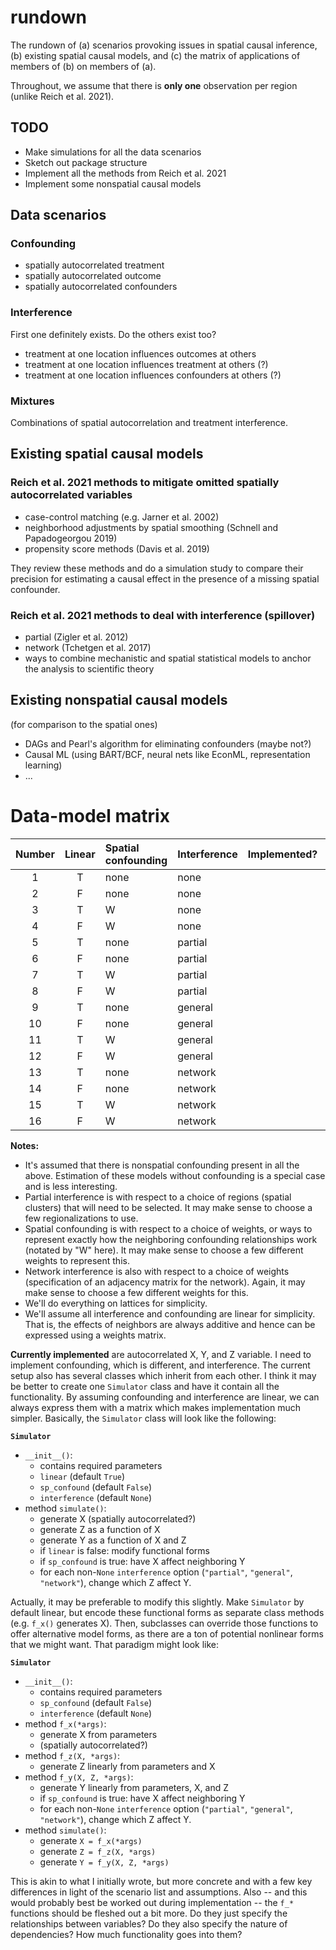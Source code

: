 # rundown
The rundown of (a) scenarios provoking issues in spatial causal inference, (b) existing spatial causal models, and (c) the matrix of applications of members of (b) on members of (a).

Throughout, we assume that there is **only one** observation per region (unlike Reich et al. 2021).

## TODO
- Make simulations for all the data scenarios
- Sketch out package structure
- Implement all the methods from Reich et al. 2021
- Implement some nonspatial causal models

## Data scenarios

### Confounding
- spatially autocorrelated treatment
- spatially autocorrelated outcome
- spatially autocorrelated confounders

### Interference
First one definitely exists. Do the others exist too?
- treatment at one location influences outcomes at others
- treatment at one location influences treatment at others (?)
- treatment at one location influences confounders at others (?)

### Mixtures
Combinations of spatial autocorrelation and treatment interference.

## Existing spatial causal models

### Reich et al. 2021 methods to mitigate omitted spatially autocorrelated variables
- case-control matching (e.g. Jarner et al. 2002)
- neighborhood adjustments by spatial smoothing (Schnell and Papadogeorgou 2019)
- propensity score methods (Davis et al. 2019)

They review these methods and do a simulation study to compare their precision for estimating a causal effect in the presence of a missing spatial confounder.

### Reich et al. 2021 methods to deal with interference (spillover)
- partial (Zigler et al. 2012)
- network (Tchetgen et al. 2017)
- ways to combine mechanistic and spatial statistical models to anchor the analysis to scientific theory

## Existing nonspatial causal models
(for comparison to the spatial ones)
- DAGs and Pearl's algorithm for eliminating confounders (maybe not?)
- Causal ML (using BART/BCF, neural nets like EconML, representation learning)
- ...


# Data-model matrix

| Number | Linear | Spatial confounding | Interference |    Implemented?    | |
| :----: | :----: | :------------------ | :----------- | :----------------: |-|
|    1   |    T   | none                | none         |                    | |
|    2   |    F   | none                | none         |                    | |
|    3   |    T   | W                   | none         |                    | |
|    4   |    F   | W                   | none         |                    | |
|    5   |    T   | none                | partial      |                    | |
|    6   |    F   | none                | partial      |                    | |
|    7   |    T   | W                   | partial      |                    | |
|    8   |    F   | W                   | partial      |                    | |
|    9   |    T   | none                | general      |                    | |
|   10   |    F   | none                | general      |                    | |
|   11   |    T   | W                   | general      |                    | |
|   12   |    F   | W                   | general      |                    | |
|   13   |    T   | none                | network      |                    | |
|   14   |    F   | none                | network      |                    | |
|   15   |    T   | W                   | network      |                    | |
|   16   |    F   | W                   | network      |                    | |

**Notes:** 
- It's assumed that there is nonspatial confounding present in all the above. Estimation of these models
  without confounding is a special case and is less interesting.
- Partial interference is with respect to a choice of regions (spatial clusters) that will need to be
  selected. It may make sense to choose a few regionalizations to use.
- Spatial confounding is with respect to a choice of weights, or ways to represent exactly how the 
  neighboring confounding relationships work (notated by "W" here). It may make sense to choose a 
  few different weights to represent this.
- Network interference is also with respect to a choice of weights (specification of an adjacency matrix
  for the network). Again, it may make sense to choose a few different weights for this.
- We'll do everything on lattices for simplicity.
- We'll assume all interference and confounding are linear for simplicity. That is, the effects of 
  neighbors are always additive and hence can be expressed using a weights matrix.

**Currently implemented** are autocorrelated X, Y, and Z variable. I need to implement confounding,
which is different, and interference. The current setup also has several classes which inherit from each other.
I think it may be better to create one `Simulator` class and have it contain all the functionality. 
By assuming confounding and interference are linear, we can always express them with a matrix which
makes implementation much simpler. Basically, the `Simulator` class will look like the following:

**`Simulator`**
- `__init__()`:
  - contains required parameters
  - `linear` (default `True`)
  - `sp_confound` (default `False`)
  - `interference` (default `None`)
- method `simulate()`:
  - generate X (spatially autocorrelated?)
  - generate Z as a function of X
  - generate Y as a function of X and Z
  - if `linear` is false: modify functional forms
  - if `sp_confound` is true: have X affect neighboring Y
  - for each non-`None` `interference` option (`"partial"`, `"general"`, `"network"`), change which Z 
    affect Y.
    
Actually, it may be preferable to modify this slightly. Make `Simulator` by default linear, but encode
these functional forms as separate class methods (e.g. `f_x()` generates X). Then, subclasses can override
those functions to offer alternative model forms, as there are a ton of potential nonlinear forms that we
might want. That paradigm might look like:

**`Simulator`**
- `__init__()`:
  - contains required parameters
  - `sp_confound` (default `False`)
  - `interference` (default `None`)
- method `f_x(*args)`:
  - generate X from parameters
  - (spatially autocorrelated?)
- method `f_z(X, *args)`:
  - generate Z linearly from parameters and X
- method `f_y(X, Z, *args)`:
  - generate Y linearly from parameters, X, and Z
  - if `sp_confound` is true: have X affect neighboring Y
  - for each non-`None` `interference` option (`"partial"`, `"general"`, `"network"`), change which Z 
    affect Y.
- method `simulate()`:
  - generate `X = f_x(*args)`
  - generate `Z = f_z(X, *args)`
  - generate `Y = f_y(X, Z, *args)`

This is akin to what I initially wrote, but more concrete and with a few key differences in light of the
scenario list and assumptions. Also -- and this would probably best be worked out during implementation --
the `f_*` functions should be fleshed out a bit more. Do they just specify the relationships between variables?
Do they also specify the nature of dependencies? How much functionality goes into them?
